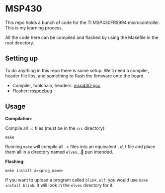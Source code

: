 # MSP430

This repo holds a bunch of code for the TI MSP430FR5994 microcontroller. This is my learning process.

All the code here can be compiled and flashed by using the Makefile in the root directory.

## Setting up
To do anything in this repo there is some setup. We'll need a compiler, header file libs, and something to flash the firmware onto the board.

- Compiler, toolchain, headers: [msp430-gcc](https://www.ti.com/tool/MSP430-GCC-OPENSOURCE)
- Flasher: [mspdebug](https://github.com/dlbeer/mspdebug)

## Usage

**Compilation**:

Compile all `.c` files (must be in the `src` directory):
```
make
```
Running `make` will compile all `.c` files into an equivalent `.elf` file and place them all in a directory named `elves`...🧝 pun intended.

**Flashing**:
```
make install a=<prog_name>
```
If you want to upload a program called `blink.elf`, you would use `make install blink`. It will look in the `elves` directory for it.
